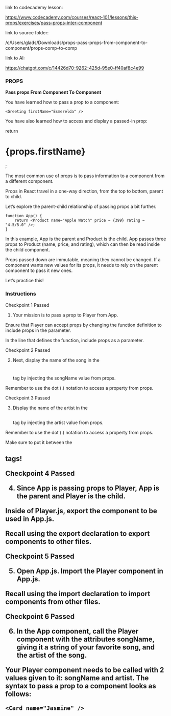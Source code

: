 link to codecademy lesson:

https://www.codecademy.com/courses/react-101/lessons/this-props/exercises/pass-props-inter-component

link to source folder:

/c/Users/glads/Downloads/props-pass-props-from-component-to-component/props-comp-to-comp

link to AI:

https://chatgpt.com/c/14426d70-9262-425d-95e0-ff40af8c4e99

### PROPS

**Pass props From Component To Component**

You have learned how to pass a prop to a component:
```
<Greeting firstName="Esmerelda" />
```
You have also learned how to access and display a passed-in prop:

return <h1>{props.firstName}</h1>;

The most common use of props is to pass information to a component from a different component.

Props in React travel in a one-way direction, from the top to bottom, parent to child.

Let’s explore the parent-child relationship of passing props a bit further.
```
function App() {
    return <Product name="Apple Watch" price = {399} rating = "4.5/5.0" />;
}
```
In this example, App is the parent and Product is the child. App passes three props to Product (name, price, and rating), which can then be read inside the child component.

Props passed down are immutable, meaning they cannot be changed. If a component wants new values for its props, it needs to rely on the parent component to pass it new ones.

Let’s practice this!

### Instructions

Checkpoint 1 Passed

1. Your mission is to pass a prop to Player from App.

Ensure that Player can accept props by changing the function definition to include props in the parameter.

In the line that defines the function, include props as a parameter.

Checkpoint 2 Passed

2. Next, display the name of the song in the <h1></h1> tag by injecting the songName value from props.

Remember to use the dot (.) notation to access a property from props.

Checkpoint 3 Passed

3. Display the name of the artist in the <h2></h2> tag by injecting the artist value from props.

Remember to use the dot (.) notation to access a property from props.

Make sure to put it between the <h2> tags!

Checkpoint 4 Passed

4. Since App is passing props to Player, App is the parent and Player is the child.

Inside of Player.js, export the component to be used in App.js.

Recall using the export declaration to export components to other files.

Checkpoint 5 Passed

5. Open App.js. Import the Player component in App.js.

Recall using the import declaration to import components from other files.

Checkpoint 6 Passed

6. In the App component, call the Player component with the attributes songName, giving it a string of your favorite song, and the artist of the song.

Your Player component needs to be called with 2 values given to it: songName and artist. The syntax to pass a prop to a component looks as follows:
```
<Card name="Jasmine" />

```
